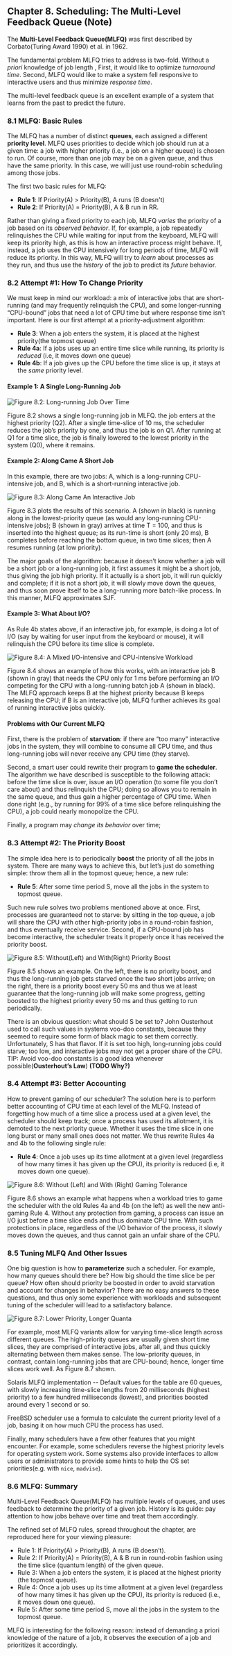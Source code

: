 ## Chapter 8. Scheduling: The Multi-Level Feedback Queue (Note)

The **Multi-Level Feedback Queue(MLFQ)** was first described by Corbato(Turing Award 1990) et al. in 1962.

The fundamental problem MLFQ tries to address is two-fold. Without a *priori*
knowledge of job length , First, it would like to optimize *turnaround time*. Second, MLFQ would like to make a system fell responsive to interactive users and thus minimize *response time*. 

The multi-level feedback queue is an excellent example of a system that
learns from the past to predict the future. 

### 8.1 MLFQ: Basic Rules

The MLFQ has a number of distinct **queues**, each assigned a different **priority level**. MLFQ uses priorities to decide which job should run at a given time: a job with higher priority (i.e., a job on a higher queue) is chosen to run. Of course, more than one job may be on a given queue, and thus have the same priority. In this case, we will just use round-robin scheduling among those jobs.

The first two basic rules for MLFQ:
- **Rule 1**: If Priority(A) > Priority(B), A runs (B doesn't)
- **Rule 2**: If Priority(A) = Priority(B), A & B run in RR.

Rather than giving a fixed priority to each job, MLFQ *varies* the priority of a job based on its *observed behavior*. If, for example, a job repeatedly relinquishes the CPU while waiting for input from the keyboard, MLFQ will keep its priority high, as this is how an interactive process might behave. If, instead, a job uses the CPU intensively for long periods of time, MLFQ will reduce its priority. In this way, MLFQ will try to *learn* about processes as they run, and thus use the *history* of the job to predict its *future* behavior.

### 8.2 Attempt #1: How To Change Priority

We must keep in mind our workload: a mix of interactive jobs that are short-running (and may frequently relinquish the CPU), and some longer-running “CPU-bound” jobs that need a lot of CPU time but where response time isn’t important. Here is our first attempt at a priority-adjustment algorithm:

- **Rule 3**: When a job enters the system, it is placed at the highest priority(the topmost queue)
- **Rule 4a**: If a jobs uses up an entire time slice while running, its priority is *reduced* (i.e, it moves down one queue)
- **Rule 4b**: If a job gives up the CPU before the time slice is up, it stays at the *same* priority level.

#### Example 1: A Single Long-Running Job

![Figure 8.2: Long-running Job Over Time](./fig/8-2.png)

Figure 8.2 shows a single long-running job in MLFQ. the job enters at the highest priority (Q2). After a single time-slice of 10 ms, the scheduler reduces the job’s priority by one, and thus the job is on Q1. After running at Q1 for a time slice, the job is finally lowered to the lowest priority in the system (Q0), where it remains.

#### Example 2: Along Came A Short Job

In this example, there are two jobs: A, which is a long-running CPU-intensive job, and B, which is a short-running interactive job. 

![Figure 8.3: Along Came An Interactive Job](./fig/8-3.png)

Figure 8.3 plots the results of this scenario. A (shown in black) is running along in the lowest-priority queue (as would any long-running CPU-intensive jobs); B (shown in gray) arrives at time T = 100, and thus is inserted into the highest queue; as its run-time is short (only 20 ms), B completes before reaching the bottom queue, in two time slices; then A resumes running (at low priority).

The major goals of the algorithm: because it doesn’t know whether a job will be a short job or a long-running job, it first assumes it might be a short job, thus giving the job high priority. If it actually is a short job, it will run quickly and complete; if it is not a short job, it will slowly move down the queues, and thus soon prove itself to be a long-running more batch-like process. In this manner, MLFQ approximates SJF.

#### Example 3: What About I/O?

As Rule 4b states above,  if an interactive job, for example, is doing a lot of I/O (say by waiting for user input from the keyboard or mouse), it will relinquish the CPU before its time slice is complete.

![Figure 8.4: A Mixed I/O-intensive and CPU-intensive Workload](./fig/8-4.png)

Figure 8.4 shows an example of how this works, with an interactive job B (shown in gray) that needs the CPU only for 1 ms before performing an I/O competing for the CPU with a long-running batch job A (shown in black). The MLFQ approach keeps B at the highest priority because B keeps releasing the CPU; if B is an interactive job, MLFQ further achieves its goal of running interactive jobs quickly.

#### Problems with Our Current MLFQ

First, there is the problem of **starvation**: if there are “too many” interactive jobs in the system, they will combine to consume all CPU time, and thus long-running jobs will never receive any CPU time (they starve).

Second, a smart user could rewrite their program to **game the scheduler**. The algorithm we have described is susceptible to the following attack: before the time slice is over, issue an I/O operation (to some file you don’t care about) and thus relinquish the CPU; doing so allows you to remain in the same queue, and thus gain a higher percentage of CPU time. When done right (e.g., by running for 99% of a time slice before relinquishing the CPU), a job could nearly monopolize the CPU.

Finally, a program may *change its behavior* over time;

### 8.3 Attempt #2: The Priority Boost

The simple idea here is to periodically **boost** the priority of all the jobs in system. There are many ways to achieve this, but let’s just do something simple: throw them all in the topmost queue; hence, a new rule:

- **Rule 5**: After some time period S, move all the jobs in the system to topmost queue.

Such new rule solves two problems mentioned above at once. First, processes are guaranteed not to starve: by sitting in the top queue, a job will share the CPU with other high-priority jobs in a round-robin fashion, and thus eventually receive service. Second, if a CPU-bound job has become interactive, the scheduler treats it properly once it has received the priority boost.

![Figure 8.5: Without(Left) and With(Right) Priority Boost](./fig/8-5.png)

Figure 8.5 shows an example. On the left, there is no priority boost, and thus the long-running job gets starved once the two short jobs arrive; on the right, there is a priority boost every 50 ms and thus we at least guarantee that the long-running job will make some progress, getting boosted to the highest priority every 50 ms and thus getting to run periodically.

There is an obvious question: what should S be set to?  John Ousterhout used to call such values in systems voo-doo constants, because they seemed to require some form of black magic to set them correctly. Unfortunately, S has that flavor. If it is set too high, long-running jobs could starve; too low, and interactive jobs may not get a proper share of the CPU. TIP: Avoid voo-doo constants is a good idea whenever possible(**Ousterhout’s Law**) **(TODO Why?)**

### 8.4 Attempt #3: Better Accounting

How to prevent gaming of our scheduler? The solution here is to perform better accounting of CPU time at each level of the MLFQ. Instead of forgetting how much of a time slice a process used at a given level, the scheduler should keep track; once a process has used its allotment, it is demoted to the next priority queue. Whether it uses the time slice in one long burst or many small ones does not matter. We thus rewrite Rules 4a and 4b to the following single rule:

- **Rule 4**: Once a job uses up its time allotment at a given level (regardless of how many times it has given up the CPU), its priority is reduced (i.e, it moves down one queue).

![Figure 8.6: Without (Left) and With (Right) Gaming Tolerance](./fig/8-6.png)

Figure 8.6 shows an example what happens when a workload tries to game the scheduler with the old Rules 4a and 4b (on the left) as well the new anti-gaming Rule 4. Without any protection from gaming, a process can issue an I/O just before a time slice ends and thus dominate CPU time. With such protections in place, regardless of the I/O behavior of the process, it slowly moves down the queues, and thus cannot gain an unfair share of the CPU.

### 8.5 Tuning MLFQ And Other Issues

One big question is how to **parameterize** such a scheduler. For example, how many queues should there be? How big should the time slice be per queue? How often should priority be boosted in order to avoid starvation and account for changes in behavior? There are no easy answers to these questions, and thus only some experience with workloads and subsequent tuning of the scheduler will lead to a satisfactory balance.

![Figure 8.7: Lower Priority, Longer Quanta](./fig/8-7.png)

For example, most MLFQ variants allow for varying time-slice length across different queues. The high-priority queues are usually given short time slices, they are comprised of interactive jobs, after all, and thus quickly alternating between them makes sense. The low-priority queues, in contrast, contain long-running jobs that are CPU-bound; hence, longer time slices work well. As Figure 8.7 shown.

Solaris MLFQ implementation -- Default values for the table are 60 queues, with slowly increasing time-slice lengths from 20 milliseconds (highest priority) to a few hundred milliseconds (lowest), and priorities boosted around every 1 second or so.

FreeBSD scheduler use a formula to calculate the current priority level of a job, basing it on how much CPU the process has used.

Finally,  many schedulers have a few other features that you might encounter. For example, some schedulers reverse the highest priority levels for operating system work. Some systems also provide interfaces to allow users or administrators to provide some hints to help the OS set priorities(e.g. with `nice`, `madvise`).

### 8.6 MLFQ: Summary

Multi-Level Feedback Queue(MLFQ) has multiple levels of queues, and uses feedback to determine the priority of a given job. History is its guide: pay attention to how jobs
behave over time and treat them accordingly.

The refined set of MLFQ rules, spread throughout the chapter, are reproduced here for your viewing pleasure:
- Rule 1: If Priority(A) > Priority(B), A runs (B doesn’t).
- Rule 2: If Priority(A) = Priority(B), A & B run in round-robin fashion using the time slice (quantum length) of the given queue.
- Rule 3: When a job enters the system, it is placed at the highest priority (the topmost queue).
- Rule 4: Once a job uses up its time allotment at a given level (regardless of how many times it has given up the CPU), its priority is reduced (i.e., it moves down one queue).
- Rule 5: After some time period S, move all the jobs in the system to the topmost queue.

MLFQ is interesting for the following reason: instead of demanding a priori knowledge of the nature of a job, it observes the execution of a job and prioritizes it accordingly. 
